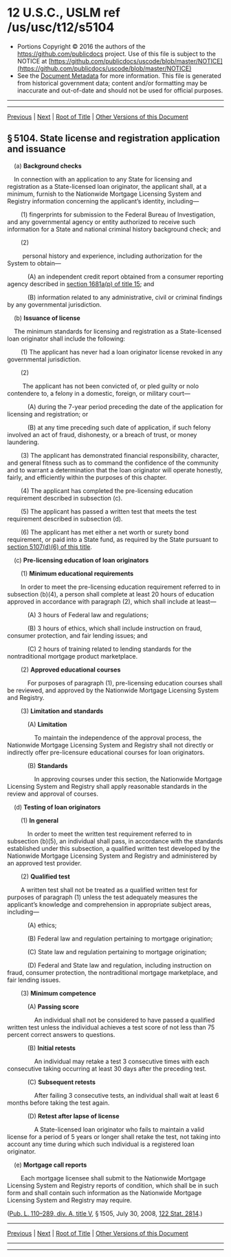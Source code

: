 ---
---

# 12 U.S.C., USLM ref /us/usc/t12/s5104

* Portions Copyright © 2016 the authors of the https://github.com/publicdocs project.
  Use of this file is subject to the NOTICE at [https://github.com/publicdocs/uscode/blob/master/NOTICE](https://github.com/publicdocs/uscode/blob/master/NOTICE)
* See the [Document Metadata](././../../../..//README.md) for more information.
  This file is generated from historical government data; content and/or formatting may be inaccurate and out-of-date and should not be used for official purposes.

----------
----------

[Previous](./../../../..//us/usc/t12/ch51/m__us_usc_t12_s5103.md) | [Next](./../../../..//us/usc/t12/ch51/m__us_usc_t12_s5105.md) | [Root of Title](./../../../../) | [Other Versions of this Document](https://publicdocs.github.io/go/links?ns=uslm&ref=%2Fus%2Fusc%2Ft12%2Fs5104)

## § 5104. State license and registration application and issuance

    (a) __Background checks__ 

    In connection with an application to any State for licensing and registration as a State-licensed loan originator, the applicant shall, at a minimum, furnish to the Nationwide Mortgage Licensing System and Registry information concerning the applicant’s identity, including—

        (1) fingerprints for submission to the Federal Bureau of Investigation, and any governmental agency or entity authorized to receive such information for a State and national criminal history background check; and

        (2)

         personal history and experience, including authorization for the System to obtain—

            (A) an independent credit report obtained from a consumer reporting agency described in [section 1681a(p) of title 15][/us/usc/t15/s1681a/p]; and

            (B) information related to any administrative, civil or criminal findings by any governmental jurisdiction.

    (b) __Issuance of license__ 

    The minimum standards for licensing and registration as a State-licensed loan originator shall include the following:

        (1) The applicant has never had a loan originator license revoked in any governmental jurisdiction.

        (2)

         The applicant has not been convicted of, or pled guilty or nolo contendere to, a felony in a domestic, foreign, or military court—

            (A) during the 7-year period preceding the date of the application for licensing and registration; or

            (B) at any time preceding such date of application, if such felony involved an act of fraud, dishonesty, or a breach of trust, or money laundering.

        (3) The applicant has demonstrated financial responsibility, character, and general fitness such as to command the confidence of the community and to warrant a determination that the loan originator will operate honestly, fairly, and efficiently within the purposes of this chapter.

        (4) The applicant has completed the pre-licensing education requirement described in subsection (c).

        (5) The applicant has passed a written test that meets the test requirement described in subsection (d).

        (6) The applicant has met either a net worth or surety bond requirement, or paid into a State fund, as required by the State pursuant to [section 5107(d)(6) of this title][/us/usc/t12/s5107/d/6].

    (c) __Pre-licensing education of loan originators__ 

        (1) __Minimum educational requirements__ 

        In order to meet the pre-licensing education requirement referred to in subsection (b)(4), a person shall complete at least 20 hours of education approved in accordance with paragraph (2), which shall include at least—

            (A) 3 hours of Federal law and regulations;

            (B) 3 hours of ethics, which shall include instruction on fraud, consumer protection, and fair lending issues; and

            (C) 2 hours of training related to lending standards for the nontraditional mortgage product marketplace.

        (2) __Approved educational courses__ 

            For purposes of paragraph (1), pre-licensing education courses shall be reviewed, and approved by the Nationwide Mortgage Licensing System and Registry.

        (3) __Limitation and standards__ 

            (A) __Limitation__ 

                To maintain the independence of the approval process, the Nationwide Mortgage Licensing System and Registry shall not directly or indirectly offer pre-licensure educational courses for loan originators.

            (B) __Standards__ 

                In approving courses under this section, the Nationwide Mortgage Licensing System and Registry shall apply reasonable standards in the review and approval of courses.

    (d) __Testing of loan originators__ 

        (1) __In general__ 

            In order to meet the written test requirement referred to in subsection (b)(5), an individual shall pass, in accordance with the standards established under this subsection, a qualified written test developed by the Nationwide Mortgage Licensing System and Registry and administered by an approved test provider.

        (2) __Qualified test__ 

        A written test shall not be treated as a qualified written test for purposes of paragraph (1) unless the test adequately measures the applicant’s knowledge and comprehension in appropriate subject areas, including—

            (A) ethics;

            (B) Federal law and regulation pertaining to mortgage origination;

            (C) State law and regulation pertaining to mortgage origination;

            (D) Federal and State law and regulation, including instruction on fraud, consumer protection, the nontraditional mortgage marketplace, and fair lending issues.

        (3) __Minimum competence__ 

            (A) __Passing score__ 

                An individual shall not be considered to have passed a qualified written test unless the individual achieves a test score of not less than 75 percent correct answers to questions.

            (B) __Initial retests__ 

                An individual may retake a test 3 consecutive times with each consecutive taking occurring at least 30 days after the preceding test.

            (C) __Subsequent retests__ 

                After failing 3 consecutive tests, an individual shall wait at least 6 months before taking the test again.

            (D) __Retest after lapse of license__ 

                A State-licensed loan originator who fails to maintain a valid license for a period of 5 years or longer shall retake the test, not taking into account any time during which such individual is a registered loan originator.

    (e) __Mortgage call reports__ 

        Each mortgage licensee shall submit to the Nationwide Mortgage Licensing System and Registry reports of condition, which shall be in such form and shall contain such information as the Nationwide Mortgage Licensing System and Registry may require.

([Pub. L. 110–289, div. A, title V][/us/pl/110/289/dA/tV], § 1505, July 30, 2008, [122 Stat. 2814][/us/stat/122/2814].)

----------

[Previous](./../../../..//us/usc/t12/ch51/m__us_usc_t12_s5103.md) | [Next](./../../../..//us/usc/t12/ch51/m__us_usc_t12_s5105.md) | [Root of Title](./../../../../) | [Other Versions of this Document](https://publicdocs.github.io/go/links?ns=uslm&ref=%2Fus%2Fusc%2Ft12%2Fs5104)

----------
----------

[/us/usc/t15/s1681a/p]: https://publicdocs.github.io/go/links?ns=uslm&ref=%2Fus%2Fusc%2Ft15%2Fs1681a%2Fp
[/us/usc/t12/s5107/d/6]: https://publicdocs.github.io/go/links?ns=uslm&ref=%2Fus%2Fusc%2Ft12%2Fs5107%2Fd%2F6
[/us/pl/110/289/dA/tV]: https://publicdocs.github.io/go/links?ns=uslm&ref=%2Fus%2Fpl%2F110%2F289%2FdA%2FtV
[/us/stat/122/2814]: https://publicdocs.github.io/go/links?ns=uslm&ref=%2Fus%2Fstat%2F122%2F2814


